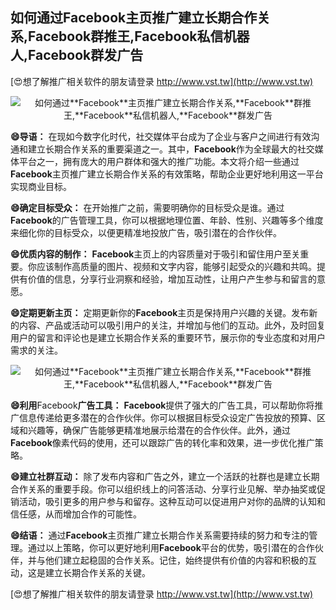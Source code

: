 ## **如何通过**Facebook**主页推广建立长期合作关系,**Facebook**群推王,**Facebook**私信机器人,**Facebook**群发广告**

[😍想了解推广相关软件的朋友请登录 http://www.vst.tw](http://www.vst.tw)

 <center><img src="https://vst.tw/MP4/tuiguang/png/2.png" alt="如何通过**Facebook**主页推广建立长期合作关系,**Facebook**群推王,**Facebook**私信机器人,**Facebook**群发广告"></center>

**😄导语：**
在现如今数字化时代，社交媒体平台成为了企业与客户之间进行有效沟通和建立长期合作关系的重要渠道之一。其中，**Facebook**作为全球最大的社交媒体平台之一，拥有庞大的用户群体和强大的推广功能。本文将介绍一些通过**Facebook**主页推广建立长期合作关系的有效策略，帮助企业更好地利用这一平台实现商业目标。

**😄确定目标受众：**
在开始推广之前，需要明确你的目标受众是谁。通过**Facebook**的广告管理工具，你可以根据地理位置、年龄、性别、兴趣等多个维度来细化你的目标受众，以便更精准地投放广告，吸引潜在的合作伙伴。

**😄优质内容的制作：**
**Facebook**主页上的内容质量对于吸引和留住用户至关重要。你应该制作高质量的图片、视频和文字内容，能够引起受众的兴趣和共鸣。提供有价值的信息，分享行业洞察和经验，增加互动性，让用户产生参与和留言的意愿。

**😄定期更新主页：**
定期更新你的**Facebook**主页是保持用户兴趣的关键。发布新的内容、产品或活动可以吸引用户的关注，并增加与他们的互动。此外，及时回复用户的留言和评论也是建立长期合作关系的重要环节，展示你的专业态度和对用户需求的关注。

 <center><img src="https://vst.tw/MP4/tuiguang/png/6.png" alt="如何通过**Facebook**主页推广建立长期合作关系,**Facebook**群推王,**Facebook**私信机器人,**Facebook**群发广告"></center>

**😄利用**Facebook**广告工具：**
**Facebook**提供了强大的广告工具，可以帮助你将推广信息传递给更多潜在的合作伙伴。你可以根据目标受众设定广告投放的预算、区域和兴趣等，确保广告能够更精准地展示给潜在的合作伙伴。此外，通过**Facebook**像素代码的使用，还可以跟踪广告的转化率和效果，进一步优化推广策略。

**😄建立社群互动：**
除了发布内容和广告之外，建立一个活跃的社群也是建立长期合作关系的重要手段。你可以组织线上的问答活动、分享行业见解、举办抽奖或促销活动，吸引更多的用户参与和留存。这种互动可以促进用户对你的品牌的认知和信任感，从而增加合作的可能性。

**😄结语：**
通过**Facebook**主页推广建立长期合作关系需要持续的努力和专注的管理。通过以上策略，你可以更好地利用**Facebook**平台的优势，吸引潜在的合作伙伴，并与他们建立起稳固的合作关系。记住，始终提供有价值的内容和积极的互动，这是建立长期合作关系的关键。

[😍想了解推广相关软件的朋友请登录 http://www.vst.tw](http://www.vst.tw)



